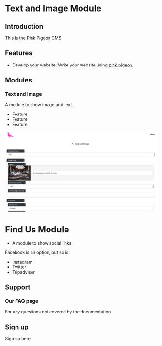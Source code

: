 # Text and Image Module

## Introduction

This is the Pink Pigeon CMS


## Features

- Develop your website: Write your website using [pink pigeon](https://cms.pinkpigeon.co.uk/).

## Modules

### Text and Image

A module to show image and text

- Feature
- Feature
- Feature

![Image of Text and Image Module](/docs/text_and_image.png)

# Find Us Module

- A module to show social links

Facebook is an option, but so is:

- Instagram
- Twitter
- Tripadvisor


## Support

### Our FAQ page
For any questions not covered by the documentation

## Sign up

Sign up here
